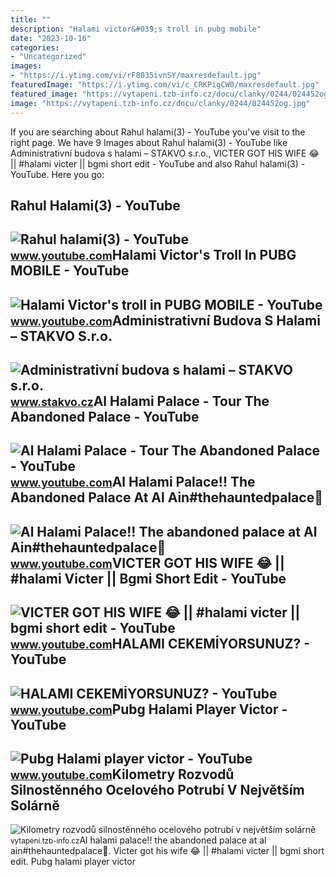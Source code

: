 ```yaml
---
title: ""
description: "Halami victor&#039;s troll in pubg mobile"
date: "2023-10-16"
categories:
- "Uncategorized"
images:
- "https://i.ytimg.com/vi/rF8035ivnSY/maxresdefault.jpg"
featuredImage: "https://i.ytimg.com/vi/c_CRKPigCW0/maxresdefault.jpg"
featured_image: "https://vytapeni.tzb-info.cz/docu/clanky/0244/024452og.jpg"
image: "https://vytapeni.tzb-info.cz/docu/clanky/0244/024452og.jpg"
---
```


If you are searching about Rahul halami(3) - YouTube you've visit to the right page. We have 9 Images about Rahul halami(3) - YouTube like Administrativní budova s halami – STAKVO s.r.o., VICTER GOT HIS WIFE 😂 || #halami victer || bgmi short edit - YouTube and also Rahul halami(3) - YouTube. Here you go:

Rahul Halami(3) - YouTube
-------------------------

 ![Rahul halami(3) - YouTube](https://i.ytimg.com/vi/xeHTdJn7pVw/maxresdefault.jpg?sqp=-oaymwEmCIAKENAF8quKqQMa8AEB-AHIAYAC6AKKAgwIABABGGUgVChPMA8=&rs=AOn4CLALK2spEGrvTLEzPU8C52Vhkl8o0g) <small>www.youtube.com</small>Halami Victor's Troll In PUBG MOBILE - YouTube
----------------------------------------------

 ![Halami Victor's troll in PUBG MOBILE - YouTube](https://i.ytimg.com/vi/qHqgvRxIijY/maxresdefault.jpg?sqp=-oaymwEmCIAKENAF8quKqQMa8AEB-AHUBoAC4AOKAgwIABABGEEgVShyMA8=&rs=AOn4CLB82zqG2TUBeecnB7fIWJI0-6sc5g) <small>www.youtube.com</small>Administrativní Budova S Halami – STAKVO S.r.o.
-----------------------------------------------

 ![Administrativní budova s halami – STAKVO s.r.o.](https://www.stakvo.cz/wp-content/uploads/2022/04/admin-budova-s-halami-Svitavy.jpg) <small>www.stakvo.cz</small>Al Halami Palace - Tour The Abandoned Palace - YouTube
------------------------------------------------------

 ![Al Halami Palace - Tour The Abandoned Palace - YouTube](https://i.ytimg.com/vi/c_CRKPigCW0/maxresdefault.jpg) <small>www.youtube.com</small>Al Halami Palace!! The Abandoned Palace At Al Ain#thehauntedpalace👻
-------------------------------------------------------------------

 ![Al Halami Palace!! The abandoned palace at Al Ain#thehauntedpalace👻](https://i.ytimg.com/vi/G5yECnrN2SI/maxresdefault.jpg) <small>www.youtube.com</small>VICTER GOT HIS WIFE 😂 || #halami Victer || Bgmi Short Edit - YouTube
--------------------------------------------------------------------

 ![VICTER GOT HIS WIFE 😂 || #halami victer || bgmi short edit - YouTube](https://i.ytimg.com/vi/rF8035ivnSY/maxresdefault.jpg) <small>www.youtube.com</small>HALAMI CEKEMİYORSUNUZ? - YouTube
--------------------------------

 ![HALAMI CEKEMİYORSUNUZ? - YouTube](https://i.ytimg.com/vi/lOLrroRji9g/maxresdefault.jpg?sqp=-oaymwEmCIAKENAF8quKqQMa8AEB-AH-CYAC0AWKAgwIABABGGUgZShlMA8=&rs=AOn4CLDnIqkkT0mOM8XuWwEv7wOgzJknDA) <small>www.youtube.com</small>Pubg Halami Player Victor - YouTube
-----------------------------------

 ![Pubg Halami player victor - YouTube](https://i.ytimg.com/vi/He1cjWRpsXo/maxresdefault.jpg?sqp=-oaymwEmCIAKENAF8quKqQMa8AEB-AHOBYACgAqKAgwIABABGHIgUCg_MA8=&rs=AOn4CLCiJdlUKRdyH3m_drOFgsK02C8j2g) <small>www.youtube.com</small>Kilometry Rozvodů Silnostěnného Ocelového Potrubí V Největším Solárně
---------------------------------------------------------------------

 ![Kilometry rozvodů silnostěnného ocelového potrubí v největším solárně](https://vytapeni.tzb-info.cz/docu/clanky/0244/024452og.jpg) <small>vytapeni.tzb-info.cz</small>Al halami palace!! the abandoned palace at al ain#thehauntedpalace👻. Victer got his wife 😂 || #halami victer || bgmi short edit. Pubg halami player victor
